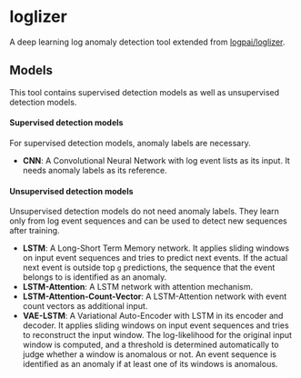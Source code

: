 # loglizer

A deep learning log anomaly detection tool extended from [logpai/loglizer](https://github.com/logpai/loglizer).



## Models

This tool contains supervised detection models as well as unsupervised detection models.

#### Supervised detection models

For supervised detection models, anomaly labels are necessary.

- **CNN**: A Convolutional Neural Network with log event lists as its input. It needs anomaly labels as its reference.

#### Unsupervised detection models

Unsupervised detection models do not need anomaly labels. They learn only from log event sequences and can be used to detect new sequences after training.

- **LSTM**: A Long-Short Term Memory network. It applies sliding windows on input event sequences and tries to predict next events. If the actual next event is outside top `g` predictions, the sequence that the event belongs to is identified as an anomaly.
- **LSTM-Attention**: A LSTM network with attention mechanism.
- **LSTM-Attention-Count-Vector**: A LSTM-Attention network with event count vectors as additional input.
- **VAE-LSTM**: A Variational Auto-Encoder with LSTM in its encoder and decoder. It applies sliding windows on input event sequences and tries to reconstruct the input window. The log-likelihood for the original input window is computed, and a threshold is determined automatically to judge whether a window is anomalous or not. An event sequence is identified as an anomaly if at least one of its windows is anomalous.

